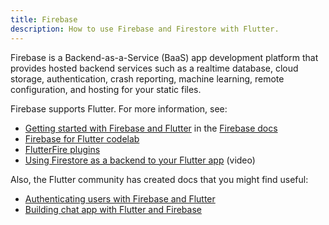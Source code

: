 ```yaml
---
title: Firebase
description: How to use Firebase and Firestore with Flutter.
---
```


Firebase is a Backend-as-a-Service (BaaS) app development platform
that provides hosted backend services such as a realtime database,
cloud storage, authentication, crash reporting, machine learning,
remote configuration, and hosting for your static files.

Firebase supports Flutter. For more information, see:

* [Getting started with Firebase and
   Flutter]({{site.firebase}}/docs/flutter/setup)
   in the [Firebase docs]({{site.firebase}}/docs)
* [Firebase for Flutter codelab]({{site.codelabs}}/flutter-firebase)
* [FlutterFire
  plugins]({{site.github}}/flutter/plugins/blob/master/FlutterFire.md)
* [Using Firestore as a backend to your Flutter
   app](https://youtube/DqJ_KjFzL9I) (video)

Also, the Flutter community has created docs that you might find useful:

* [Authenticating users with Firebase and
   Flutter](https://flutterdoc.com/mobileauthenticating-users-with-firebase-and-flutter-240c5557ac7f)
* [Building chat app with Flutter and
   Firebase]({{site.medium}}/flutter-community/building-a-chat-app-with-flutter-and-firebase-from-scratch-9eaa7f41782e)

